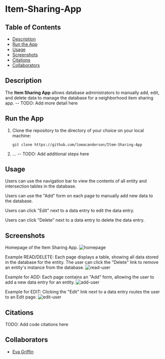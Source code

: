 # Item-Sharing-App

## Table of Contents

- [Description](#description)
- [Run the App](#run-the-app)
- [Usage](#usage)
- [Screenshots](#screenshots)
- [Citations](#citations)
- [Collaborators](#collaborators)

## Description
The **Item Sharing App** allows database administrators to manually add, edit, and delete data to manage the database for a neighborhood item sharing app. -- TODO: Add more detail here

## Run the App

1. Clone the repository to the directory of your choice on your local machine:
    ```shell
    git clone https://github.com/lomacanderson/Item-Sharing-App
   ```
2. ... -- TODO: Add additional steps here

## Usage

Users can use the navigation bar to view the contents of all entity and intersection tables in the database.

Users can use the "Add" form on each page to manually add new data to the database.

Users can click "Edit" next to a data entry to edit the data entry.

Users can click "Delete" next to a data entry to delete the data entry.

## Screenshots
Homepage of the Item Sharing App.
![homepage](/screenshots/homepage.png)

Example READ/DELETE: Each page displays a table, showing all data stored in the database for the entity. The user can click the "Delete" link to remove an entity's instance from the database.
![read-user](/screenshots/read_users.png)

Example for ADD: Each page contains an "Add" form, allowing the user to add a new data entry for an entity.
![add-user](/screenshots/add_user.png)

Example for EDIT: Clicking the "Edit" link next to a data entry routes the user to an Edit page.
![edit-user](/screenshots/edit_user.png)

## Citations

TODO: Add code citations here

## Collaborators

- [Eva Griffin](https://github.com/evacgriffin)

